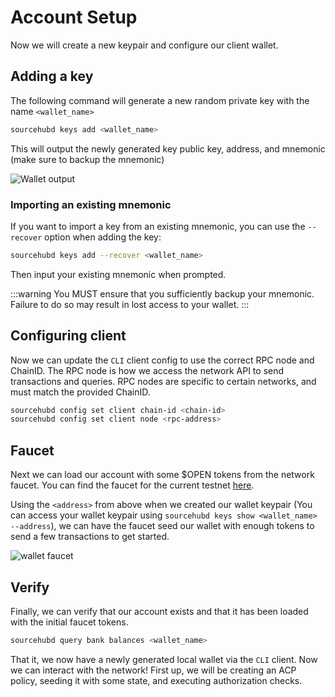 # Account Setup

Now we will create a new keypair and configure our client wallet.

## Adding a key
The following command will generate a new random private key with the name `<wallet_name>`
```bash
sourcehubd keys add <wallet_name>
```
This will output the newly generated key public key, address, and mnemonic (make sure to backup the mnemonic)

![Wallet output](/img/sourcehub/key-add-output.png)

### Importing an existing mnemonic
If you want to import a key from an existing mnemonic, you can use the `--recover` option when adding the key:
```bash
sourcehubd keys add --recover <wallet_name>
```

Then input your existing mnemonic when prompted.

:::warning
You MUST ensure that you sufficiently backup your mnemonic. Failure to do so may result in lost access to your wallet.
:::

## Configuring client
Now we can update the `CLI` client config to use the correct RPC node and ChainID. The RPC node is how we access the network API to send transactions and queries. RPC nodes are specific to certain networks, and must match the provided ChainID.
```bash
sourcehubd config set client chain-id <chain-id>
sourcehubd config set client node <rpc-address>
```

## Faucet
Next we can load our account with some $OPEN tokens from the network faucet. You can find the faucet for the current testnet [here](https://faucet.source.network/).

Using the `<address>` from above when we created our wallet keypair (You can access your wallet keypair using `sourcehubd keys show <wallet_name> --address`), we can have the faucet seed our wallet with enough tokens to send a few transactions to get started.

![wallet faucet](/img/sourcehub/faucet.png)

## Verify
Finally, we can verify that our account exists and that it has been loaded with the initial faucet tokens.
```bash
sourcehubd query bank balances <wallet_name>
```

That it, we now have a newly generated local wallet via the `CLI` client. Now we can interact with the network! First up, we will be creating an ACP policy, seeding it with some state, and executing authorization checks.